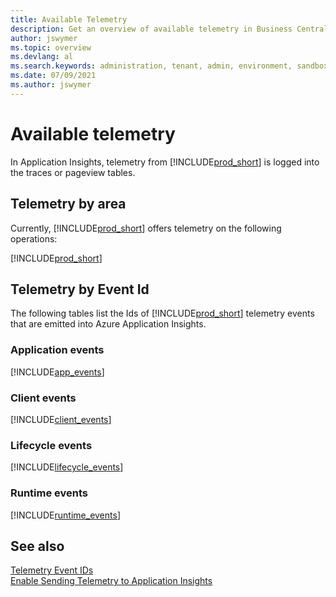 ```yaml
---
title: Available Telemetry
description: Get an overview of available telemetry in Business Central
author: jswymer
ms.topic: overview
ms.devlang: al
ms.search.keywords: administration, tenant, admin, environment, sandbox, telemetry
ms.date: 07/09/2021
ms.author: jswymer
---
```


# Available telemetry
In Application Insights, telemetry from [!INCLUDE[prod_short](../developer/includes/prod_short.md)] is logged into the traces or pageview tables. 

## Telemetry by area
Currently, [!INCLUDE[prod_short](../developer/includes/prod_short.md)] offers telemetry on the following operations:  

[!INCLUDE[prod_short](../includes/include-telemetry-by-area.md)]

## Telemetry by Event Id
The following tables list the Ids of [!INCLUDE[prod_short](../developer/includes/prod_short.md)] telemetry events that are emitted into Azure Application Insights.

### Application events
[!INCLUDE[app_events](../includes/include-app-telemetry-event-ids.md)]

### Client events
[!INCLUDE[client_events](../includes/include-client-telemetry-event-ids.md)]

### Lifecycle events
[!INCLUDE[lifecycle_events](../includes/include-lifecycle-telemetry-event-ids.md)]

### Runtime events
[!INCLUDE[runtime_events](../includes/include-runtime-telemetry-event-ids.md)]

    
## See also
[Telemetry Event IDs](telemetry-event-ids.md)  
[Enable Sending Telemetry to Application Insights](telemetry-enable-application-insights.md)  
